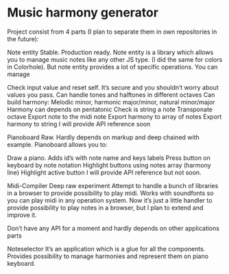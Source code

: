 # Music harmony generator
Project consist from 4 parts (I plan to separate them in own repositories in the future):

Note entity
Stable. Production ready.
Note entity is a library which allows you to manage music notes like any other JS type. (I did the same for colors in Colorhole). But note entity provides a lot of specific operations. You can manage

Check input value and reset self. It’s secure and you shouldn’t worry about values you pass.
Can handle tones and halftones in different octaves
Can build harmony: Melodic minor, harmonic major/minor, natural minor/major
Harmony can depends on pentatonic
Check is string a note
Transponate octave
Export note to the midi note
Export harmony to array of notes
Export harmony to string
I will provide API reference soon

Pianoboard
Raw. Hardly depends on markup and deep chained with example.
Pianoboard allows you to:

Draw a piano. Adds id’s with note name and keys labels
Press button on keyboard by note notation
Highlight buttons using notes array (harmony line)
Highlight active button
I will provide API reference but not soon.

Midi-Compiler
Deep raw experiment
Attempt to handle a bunch of libraries in a browser to provide possibility to play midi. Works with soundfonts so you can play midi in any operation system. Now it’s just a little handler to provide possibility to play notes in a browser, but I plan to extend and improve it.

Don’t have any API for a moment and hardly depends on other applications parts

Noteselector
It’s an application which is a glue for all the components. Provides possibility to manage harmonies and represent them on piano keyboard.